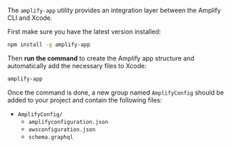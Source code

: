 The `amplify-app` utility provides an integration layer between the Amplify CLI and Xcode.

First make sure you have the latest version installed:

```bash
npm install -g amplify-app
```

Then **run the command** to create the Amplify app structure and automatically add the necessary files to Xcode:

```bash
amplify-app
```

Once the command is done, a new group named `AmplifyConfig` should be added to your project and contain the following files:

- `AmplifyConfig/`
  - `amplifyconfiguration.json`
  - `awsconfiguration.json`
  - `schema.graphql`
